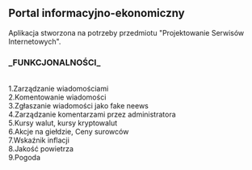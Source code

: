 <h2>Portal informacyjno-ekonomiczny</h2>

<text>Aplikacja stworzona na potrzeby przedmiotu "Projektowanie Serwisów Internetowych".</text>


<h3>_FUNKCJONALNOŚCI_</h3> <br>
1.Zarządzanie wiadomościami <br>
2.Komentowanie wiadomości <br>
3.Zgłaszanie wiadomości jako fake neews <br>
4.Zarządzanie komentarzami przez administratora <br>
5.Kursy walut, kursy kryptowalut <br>
6.Akcje na giełdzie, Ceny surowców <br>
7.Wskaźnik inflacji <br>
8.Jakość powietrza <br>
9.Pogoda




